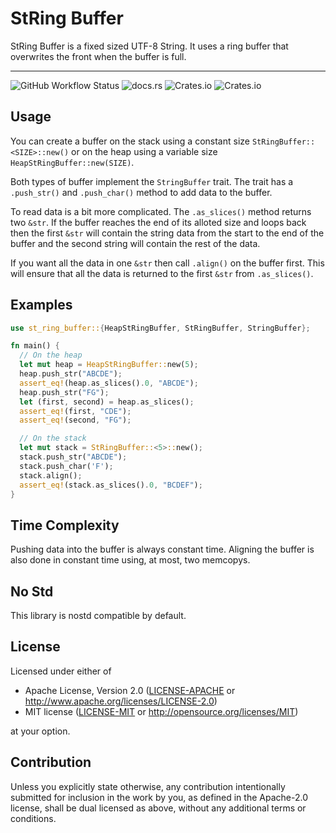 # StRing Buffer

StRing Buffer is a fixed sized UTF-8 String. It uses a ring buffer that overwrites
the front when the buffer is full.

---
![GitHub Workflow Status](https://img.shields.io/github/workflow/status/Teh-Bobo/StRingBuffer/Rust)
![docs.rs](https://img.shields.io/docsrs/st_ring_buffer)
![Crates.io](https://img.shields.io/crates/l/st_ring_buffer)
![Crates.io](https://img.shields.io/crates/v/st_ring_buffer)

## Usage

You can create a buffer on the stack using a constant size ```StRingBuffer::<SIZE>::new()``` or
on the heap using a variable size ```HeapStRingBuffer::new(SIZE)```.

Both types of buffer implement the ```StringBuffer``` trait. The trait has a ```.push_str()``` and ```.push_char()``` method to add data to the buffer.

To read data is a bit more complicated. The ```.as_slices()``` method returns two ```&str```. If the 
buffer reaches the end of its alloted size and loops back then the first ```&str``` will contain the string
data from the start to the end of the buffer and the second string will contain the rest of the data.

If you want all the data in one ```&str``` then call ```.align()``` on the buffer first. This will ensure that all the
data is returned to the first ```&str``` from ```.as_slices()```.

## Examples
```rust
use st_ring_buffer::{HeapStRingBuffer, StRingBuffer, StringBuffer};

fn main() {
  // On the heap
  let mut heap = HeapStRingBuffer::new(5);
  heap.push_str("ABCDE");
  assert_eq!(heap.as_slices().0, "ABCDE");
  heap.push_str("FG");
  let (first, second) = heap.as_slices();
  assert_eq!(first, "CDE");
  assert_eq!(second, "FG");

  // On the stack
  let mut stack = StRingBuffer::<5>::new();
  stack.push_str("ABCDE");
  stack.push_char('F');
  stack.align();
  assert_eq!(stack.as_slices().0, "BCDEF");
}
```

## Time Complexity
Pushing data into the buffer is always constant time. Aligning the buffer is also done in constant
time using, at most, two memcopys. 

## No Std
This library is nostd compatible by default.

## License

Licensed under either of

* Apache License, Version 2.0
  ([LICENSE-APACHE](LICENSE-APACHE) or http://www.apache.org/licenses/LICENSE-2.0)
* MIT license
  ([LICENSE-MIT](LICENSE-MIT) or http://opensource.org/licenses/MIT)

at your option.

## Contribution

Unless you explicitly state otherwise, any contribution intentionally submitted
for inclusion in the work by you, as defined in the Apache-2.0 license, shall be
dual licensed as above, without any additional terms or conditions.